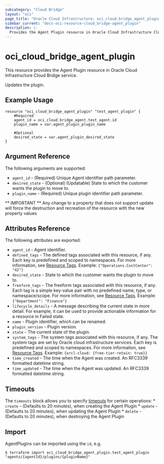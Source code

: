 ```yaml
---
subcategory: "Cloud Bridge"
layout: "oci"
page_title: "Oracle Cloud Infrastructure: oci_cloud_bridge_agent_plugin"
sidebar_current: "docs-oci-resource-cloud_bridge-agent_plugin"
description: |-
  Provides the Agent Plugin resource in Oracle Cloud Infrastructure Cloud Bridge service
---
```


# oci_cloud_bridge_agent_plugin
This resource provides the Agent Plugin resource in Oracle Cloud Infrastructure Cloud Bridge service.

Updates the plugin.

## Example Usage

```hcl
resource "oci_cloud_bridge_agent_plugin" "test_agent_plugin" {
	#Required
	agent_id = oci_cloud_bridge_agent.test_agent.id
	plugin_name = var.agent_plugin_plugin_name

	#Optional
	desired_state = var.agent_plugin_desired_state
}
```

## Argument Reference

The following arguments are supported:

* `agent_id` - (Required) Unique Agent identifier path parameter.
* `desired_state` - (Optional) (Updatable) State to which the customer wants the plugin to move to.
* `plugin_name` - (Required) Unique plugin identifier path parameter.


** IMPORTANT **
Any change to a property that does not support update will force the destruction and recreation of the resource with the new property values

## Attributes Reference

The following attributes are exported:

* `agent_id` - Agent identifier.
* `defined_tags` - The defined tags associated with this resource, if any. Each key is predefined and scoped to namespaces. For more information, see [Resource Tags](https://docs.cloud.oracle.com/iaas/Content/General/Concepts/resourcetags.htm). Example: `{"Operations.CostCenter": "42"}` 
* `desired_state` - State to which the customer wants the plugin to move to.
* `freeform_tags` - The freeform tags associated with this resource, if any. Each tag is a simple key-value pair with no predefined name, type, or namespace/scope. For more information, see [Resource Tags](https://docs.cloud.oracle.com/iaas/Content/General/Concepts/resourcetags.htm). Example: `{"Department": "Finance"}` 
* `lifecycle_details` - A message describing the current state in more detail. For example, it can be used to provide actionable information for a resource in Failed state.
* `name` - Plugin identifier, which can be renamed.
* `plugin_version` - Plugin version.
* `state` - The current state of the plugin.
* `system_tags` - The system tags associated with this resource, if any. The system tags are set by Oracle cloud infrastructure services. Each key is predefined and scoped to namespaces. For more information, see [Resource Tags](https://docs.cloud.oracle.com/iaas/Content/General/Concepts/resourcetags.htm). Example: `{orcl-cloud: {free-tier-retain: true}}` 
* `time_created` - The time when the Agent was created. An RFC3339 formatted datetime string.
* `time_updated` - The time when the Agent was updated. An RFC3339 formatted datetime string.

## Timeouts

The `timeouts` block allows you to specify [timeouts](https://registry.terraform.io/providers/hashicorp/oci/latest/docs/guides/changing_timeouts) for certain operations:
	* `create` - (Defaults to 20 minutes), when creating the Agent Plugin
	* `update` - (Defaults to 20 minutes), when updating the Agent Plugin
	* `delete` - (Defaults to 20 minutes), when destroying the Agent Plugin


## Import

AgentPlugins can be imported using the `id`, e.g.

```
$ terraform import oci_cloud_bridge_agent_plugin.test_agent_plugin "agents/{agentId}/plugins/{pluginName}" 
```

